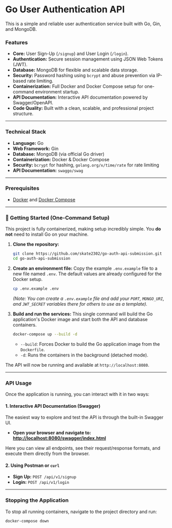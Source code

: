 # Go User Authentication API

This is a simple and reliable user authentication service built with Go, Gin, and MongoDB. 

### Features

-   **Core:** User Sign-Up (`/signup`) and User Login (`/login`).
-   **Authentication:** Secure session management using JSON Web Tokens (JWT).
-   **Database:** MongoDB for flexible and scalable data storage.
-   **Security:** Password hashing using `bcrypt` and abuse prevention via IP-based rate limiting.
-   **Containerization:** Full Docker and Docker Compose setup for one-command environment startup.
-   **API Documentation:** Interactive API documentation powered by Swagger/OpenAPI.
-   **Code Quality:** Built with a clean, scalable, and professional project structure.

---

### Technical Stack

-   **Language:** Go
-   **Web Framework:** Gin
-   **Database:** MongoDB (via official Go driver)
-   **Containerization:** Docker & Docker Compose
-   **Security:** `bcrypt` for hashing, `golang.org/x/time/rate` for rate limiting
-   **API Documentation:** `swaggo/swag`

---

### Prerequisites

-   [Docker](https://www.docker.com/) and [Docker Compose](https://docs.docker.com/compose/)

---

### 🚀 Getting Started (One-Command Setup)

This project is fully containerized, making setup incredibly simple. You **do not** need to install Go on your machine.

1.  **Clone the repository:**
    ```bash
    git clone https://github.com/skate2302/go-auth-api-submission.git
    cd go-auth-api-submission
    ```

2.  **Create an environment file:**
    Copy the example `.env.example` file to a new file named `.env`. The default values are already configured for the Docker setup.
    ```bash
    cp .env.example .env
    ```
    *(Note: You can create a `.env.example` file and add your `PORT`, `MONGO_URI`, and `JWT_SECRET` variables there for others to use as a template).*

3.  **Build and run the services:**
    This single command will build the Go application's Docker image and start both the API and database containers.
    ```bash
    docker-compose up --build -d
    ```
    -   `--build`: Forces Docker to build the Go application image from the `Dockerfile`.
    -   `-d`: Runs the containers in the background (detached mode).

The API will now be running and available at `http://localhost:8080`.

---

### API Usage

Once the application is running, you can interact with it in two ways:

#### 1. Interactive API Documentation (Swagger)

The easiest way to explore and test the API is through the built-in Swagger UI.

-   **Open your browser and navigate to:** [**http://localhost:8080/swagger/index.html**](http://localhost:8080/swagger/index.html)

Here you can view all endpoints, see their request/response formats, and execute them directly from the browser.

#### 2. Using Postman or `curl`

-   **Sign Up:** `POST /api/v1/signup`
-   **Login:** `POST /api/v1/login`

---

### Stopping the Application

To stop all running containers, navigate to the project directory and run:
```bash
docker-compose down
```
